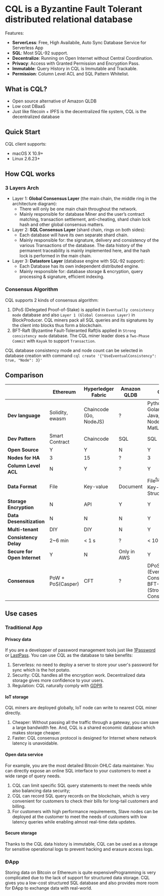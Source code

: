 # CQL is a **Byzantine Fault Tolerant** distributed relational database

Features:
- **ServerLess**: Free, High Availabile, Auto Sync Database Service for Serverless App
- **SQL**: Most SQL-92 support.
- **Decentralize**: Running on Open Internet without Central Coordination.
- **Privacy**: Access with Granted Permission and Encryption Pass.
- **Immutable**: Query History in CQL is Immutable and Trackable.
- **Permission**: Column Level ACL and SQL Pattern Whitelist.

## What is CQL?

- Open source alternative of Amazon QLDB
- Low cost DBaaS
- Just like filecoin + IPFS is the decentralized file system, CQL is the decentralized database

## Quick Start

CQL client supports:

- macOS X 10.9+
- Linux 2.6.23+

## How CQL works

### 3 Layers Arch

- Layer 1: **Global Consensus Layer** (the main chain, the middle ring in the architecture diagram):
    - There will only be one main chain throughout the network.
    - Mainly responsible for database Miner and the user’s contract matching, transaction settlement, anti-cheating, shard chain lock hash and other global consensus matters.
- Layer 2: **SQL Consensus Layer** (shard chain, rings on both sides):
    - Each database will have its own separate shard chain.
    - Mainly responsible for: the signature, delivery and consistency of the various Transactions of the database. The data history of the permanent traceability is mainly implemented here, and the hash lock is performed in the main chain.
- Layer 3: **Datastore Layer** (database engine with SQL-92 support):
    - Each Database has its own independent distributed engine.
    - Mainly responsible for: database storage & encryption, query processing & signature, efficient indexing.

### Consensus Algorithm

CQL supports 2 kinds of consensus algorithm:

1. DPoS (Delegated Proof-of-Stake) is applied in `Eventually consistency mode` database and also `Layer 1 (Global Consensus Layer)` in BlockProducer. CQL miners pack all SQL queries and its signatures by the client into blocks thus form a blockchain.
2. BFT-Raft (Byzantine Fault-Toleranted Raft)is applied in `Strong consistency mode` database. The CQL miner leader does a `Two-Phase Commit` with `Kayak` to support `Transaction`.

CQL database consistency mode and node count can be selected in database creation with command  `cql create '{"UseEventualConsistency": true, "Node": 3}'`

## Comparison

|                              | Ethereum          | Hyperledger Fabric     | Amazon QLDB | CQL                                                          |
| ---------------------------- | ----------------- | ---------------------- | ----------- | ------------------------------------------------------------ |
| **Dev language**             | Solidity, ewasm   | Chaincode (Go, NodeJS) | ?           | Python, Golang, Java, PHP, NodeJS, MatLab                    |
| **Dev Pattern**              | Smart   Contract  | Chaincode              | SQL         | SQL                                                          |
| **Open Source**              | Y                 | Y                      | N           | Y                                                            |
| **Nodes for HA**             | 3                 | 15                     | ?           | 3                                                            |
| **Column Level ACL**         | N                 | Y                      | ?           | Y                                                            |
| **Data Format**              | File              | Key-value              | Document    | File<sup>[fuse](#fuse)</sup>, Key-value, Structured          |
| **Storage Encryption**       | N                 | API                    | Y           | Y                                                            |
| **Data Desensitization**     | N                 | N                      | N           | Y                                                            |
| **Multi-tenant**             | DIY               | DIY                    | N           | Y                                                            |
| **Consistency Delay**        | 2~6 min           | < 1 s                  | ?           | < 10 ms                                                      |
| **Secure for Open Internet** | Y                 | N                      | Only in AWS | Y                                                            |
| **Consensus**                | PoW + PoS(Casper) | CFT                    | ?           | DPoS (Eventually Consistency)<br/>BFT-Raft (Strong Consistency) |

## Use cases

### Traditional App

#### Privacy data

If you are a developper of password management tools just like [1Password](https://1password.com/) or [LastPass](https://www.lastpass.com/). You can use CQL as the database to take benefits:

1. Serverless: no need to deploy a server to store your user's password for sync which is the hot potato.
2. Security: CQL handles all the encryption work. Decentralized data storage gives more confidence to your users.
3. Regulation: CQL naturally comply with [GDPR](https://en.wikipedia.org/wiki/General_Data_Protection_Regulation).

#### IoT storage

CQL miners are deployed globally, IoT node can write to nearest CQL miner directly.

1. Cheaper: Without passing all the traffic through a gateway, you can save a large bandwidth fee. And, CQL is a shared economic database which makes storage cheaper.
2. Faster: CQL consensus protocol is designed for Internet where network latency is unavoidable.

#### Open data service

For example, you are the most detailed Bitcoin OHLC data maintainer. You can directly expose an online SQL interface to your customers to meet a wide range of query needs.

1. CQL can limit specific SQL query statements to meet the needs while also balancing data security;
2. CQL can record SQL query records on the blockchain, which is very convenient for customers to check their bills for long-tail customers and billing.
3. For customers with high performance requirements, Slave nodes can be deployed at the customer to meet the needs of customers with low latency queries while enabling almost real-time data updates.

#### Secure storage

Thanks to the CQL data history is immutable, CQL can be used as a storage for sensitive operational logs to prevent hacking and erasure access logs.

### ĐApp

Storing data on Bitcoin or Ethereum is quite expensiveProgramming is very complicated due to the lack of support for structured data storage. CQL gives you a low-cost structured SQL database and also provides more room for ĐApp to exchange data with real-world.
